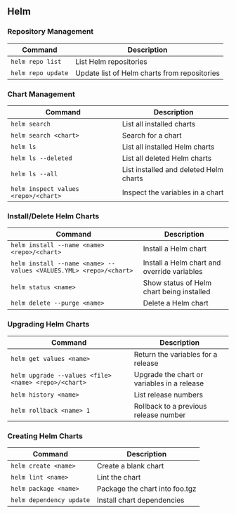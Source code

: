 ## Helm

### Repository Management

| Command | Description |
| --- | --- |
| `helm repo list` | List Helm repositories |
| `helm repo update` | Update list of Helm charts from repositories |

### Chart Management

| Command | Description |
| --- | --- |
| `helm search` | List all installed charts |
| `helm search <chart>` | Search for a chart |
| `helm ls` | List all installed Helm charts |
| `helm ls --deleted` | List all deleted Helm charts |
| `helm ls --all` | List installed and deleted Helm charts |
| `helm inspect values <repo>/<chart>` | Inspect the variables in a chart |

### Install/Delete Helm Charts

| Command | Description |
| --- | --- |
| `helm install --name <name> <repo>/<chart>` | Install a Helm chart |
| `helm install --name <name> --values <VALUES.YML> <repo>/<chart>` | Install a Helm chart and override variables |
| `helm status <name>` | Show status of Helm chart being installed |
| `helm delete --purge <name>` | Delete a Helm chart |

### Upgrading Helm Charts

| Command | Description |
| --- | --- |
| `helm get values <name>` | Return the variables for a release |
| `helm upgrade --values <file> <name> <repo>/<chart>` | Upgrade the chart or variables in a release |
| `helm history <name>` | List release numbers |
| `helm rollback <name> 1` | Rollback to a previous release number |

### Creating Helm Charts

| Command | Description |
| --- | --- |
| `helm create <name>` | Create a blank chart |
| `helm lint <name>` | Lint the chart |
| `helm package <name>` | Package the chart into foo.tgz |
| `helm dependency update` | Install chart dependencies |
